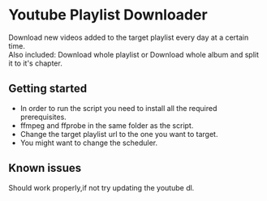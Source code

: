 # Youtube Playlist Downloader
Download new videos added to the target playlist every day at a certain time.   
Also included: Download whole playlist or Download whole album and split it to it's chapter.   

## Getting started  
* In order to run the script you need to install all the required prerequisites.  
* ffmpeg and ffprobe in the same folder as the script.  
* Change the target playlist url to the one you want to target.  
* You might want to change the scheduler.  

## Known issues
Should work properly,if not try updating the youtube dl.  
